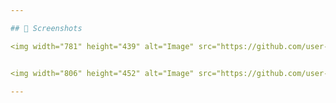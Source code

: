 ```yaml
---

## 📸 Screenshots

<img width="781" height="439" alt="Image" src="https://github.com/user-attachments/assets/0fc3ec5a-ecc6-4c88-9807-621167f376ba" />


<img width="806" height="452" alt="Image" src="https://github.com/user-attachments/assets/1e1f99f1-aca3-4e8d-a980-7b449489a997" />
    
---
```

